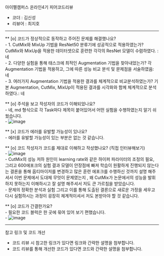 아이펠캠퍼스 온라인4기 피어코드리뷰

- 코더 : 김신성
- 리뷰어 : 최지호

----------------------------------------------

** [o] 코드가 정상적으로 동작하고 주어진 문제를 해결했나요?   
    - 1. CutMix와 MixUp 기법을 ResNet50 분류기에 성공적으로 적용하였는가?	CutMix와 MixUp을 적용한 데이터셋으로 훈련한 각각의   ResNet 모델이 수렴하였다. : 네  
    - 2. 다양한 실험을 통해 태스크에 최적인 Augmentation 기법을 찾아내었는가?	각 Augmentation 기법을 적용하고, 그에 따른 성능 비교 분석 및 문제점을 서술하였음: 네  
    - 3. 여러가지 Augmentation 기법을 적용한 결과를 체계적으로 비교분석하였는가?	기본 Augmentation, CutMix, MixUp이 적용된 결과를 시각화와 함께 체계적으로 분석하였다.: 네  

** [o] 주석을 보고 작성자의 코드가 이해되었나요?  
    - 네, md 형식으로 각 Task마다 제목이 붙어있어서 어떤 실험을 수행하였는지 알기 쉬웠습니다.  
    - ![image](https://github.com/GrainSack/Assignments/assets/79844211/f5ef140f-af2a-43ee-847d-2f1e0c2cbd17)

** [x] 코드가 에러를 유발할 가능성이 있나요?  
    - 에러를 유발할 가능성이 있는 부분은 없는 것 같습니다.  
  
** [o] 코드 작성자가 코드를 제대로 이해하고 작성했나요? (직접 인터뷰해보기)  
    - ![image](https://github.com/GrainSack/Assignments/assets/79844211/0d765515-53a7-4b50-bf11-a3bd3cb60b49)  
    - CutMix의 성능 저하 원인이 learning rate와 같은 하이퍼 파라미터의 조정의 필요, 그리고 600에포크의 실험 결과 모델이 안장점에 빠져 학습이 원활하게 진행되지 않는다는 결론을 통해 옵티마이저를 변경하고 많은 훈련 에포크를 수행하신 것까지 설명 해주셔서 이번 문제에서 도대체 무엇이 문제였는지 , 왜 CutMix가 논문에서의 성능을 발휘하지 못하는지 이해하시고 잘 설명 해주셔서 저도 큰 가르침을 받았습니다.    
    - 문제의 정확한 분석과 실험 그리고 이를 통해 도출된 결론으로 새로운 가정을 세우고 다시 실험하시는 과정이 굉장히 체계적이셔서 저도 본받아야 할 것 같습니다.


** [o] 코드가 간결한가요?  
    - 필요한 코드 블럭은 한 곳에 묶여 있어 보기 편했습니다.  
    - ![image](https://github.com/GrainSack/Assignments/assets/79844211/7b18debc-0cb9-4d06-9ef9-4df4c4af14ad)


----------------------------------------------

참고 링크 및 코드 개선
* 코드 리뷰 시 참고한 링크가 있다면 링크와 간략한 설명을 첨부합니다.
* 코드 리뷰를 통해 개선한 코드가 있다면 코드와 간략한 설명을 첨부합니다.
